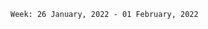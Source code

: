 <!--START_SECTION:waka-->
```text
Week: 26 January, 2022 - 01 February, 2022


```
<!--END_SECTION:waka-->
